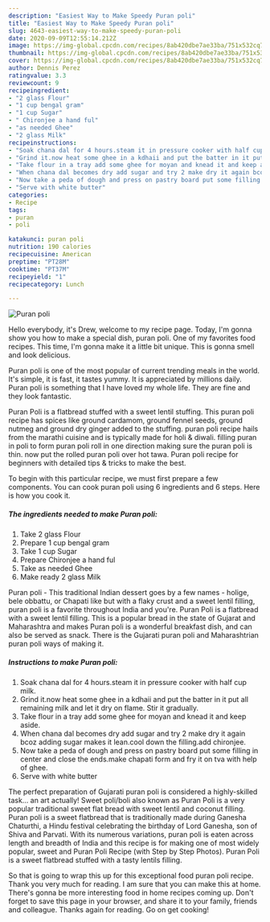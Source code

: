 ```yaml
---
description: "Easiest Way to Make Speedy Puran poli"
title: "Easiest Way to Make Speedy Puran poli"
slug: 4643-easiest-way-to-make-speedy-puran-poli
date: 2020-09-09T12:55:14.212Z
image: https://img-global.cpcdn.com/recipes/8ab420dbe7ae33ba/751x532cq70/puran-poli-recipe-main-photo.jpg
thumbnail: https://img-global.cpcdn.com/recipes/8ab420dbe7ae33ba/751x532cq70/puran-poli-recipe-main-photo.jpg
cover: https://img-global.cpcdn.com/recipes/8ab420dbe7ae33ba/751x532cq70/puran-poli-recipe-main-photo.jpg
author: Dennis Perez
ratingvalue: 3.3
reviewcount: 9
recipeingredient:
- "2 glass Flour"
- "1 cup bengal gram"
- "1 cup Sugar"
- " Chironjee a hand ful"
- "as needed Ghee"
- "2 glass Milk"
recipeinstructions:
- "Soak chana dal for 4 hours.steam it in pressure cooker with half cup milk."
- "Grind it.now heat some ghee in a kdhaii and put the batter in it put all remaining milk and let it dry on flame. Stir it gradually."
- "Take flour in a tray add some ghee for moyan and knead it and keep aside."
- "When chana dal becomes dry add sugar and try 2 make dry it again bcoz adding sugar makes it lean.cool down the filling.add chironjee."
- "Now take a peda of dough and press on pastry board put some filling in center and close the ends.make chapati form and fry it on tva with help of ghee."
- "Serve with white butter"
categories:
- Recipe
tags:
- puran
- poli

katakunci: puran poli 
nutrition: 190 calories
recipecuisine: American
preptime: "PT28M"
cooktime: "PT37M"
recipeyield: "1"
recipecategory: Lunch

---
```



![Puran poli](https://img-global.cpcdn.com/recipes/8ab420dbe7ae33ba/751x532cq70/puran-poli-recipe-main-photo.jpg)

Hello everybody, it's Drew, welcome to my recipe page. Today, I'm gonna show you how to make a special dish, puran poli. One of my favorites food recipes. This time, I'm gonna make it a little bit unique. This is gonna smell and look delicious.

Puran poli is one of the most popular of current trending meals in the world. It's simple, it is fast, it tastes yummy. It is appreciated by millions daily. Puran poli is something that I have loved my whole life. They are fine and they look fantastic.

Puran Poli is a flatbread stuffed with a sweet lentil stuffing. This puran poli recipe has spices like ground cardamom, ground fennel seeds, ground nutmeg and ground dry ginger added to the stuffing. puran poli recipe hails from the marathi cuisine and is typically made for holi &amp; diwali. filling puran in poli to form puran poli roll in one direction making sure the puran poli is thin. now put the rolled puran poli over hot tawa. Puran poli recipe for beginners with detailed tips &amp; tricks to make the best.


To begin with this particular recipe, we must first prepare a few components. You can cook puran poli using 6 ingredients and 6 steps. Here is how you cook it.

<!--inarticleads1-->

##### The ingredients needed to make Puran poli:

1. Take 2 glass Flour
1. Prepare 1 cup bengal gram
1. Take 1 cup Sugar
1. Prepare  Chironjee a hand ful
1. Take as needed Ghee
1. Make ready 2 glass Milk


Puran poli - This traditional Indian dessert goes by a few names - holige, bele obbattu, or Chapati like but with a flaky crust and a sweet lentil filling, puran poli is a favorite throughout India and you&#39;re. Puran Poli is a flatbread with a sweet lentil filling. This is a popular bread in the state of Gujarat and Maharashtra and makes Puran poli is a wonderful breakfast dish, and can also be served as snack. There is the Gujarati puran poli and Maharashtrian puran poli ways of making it. 

<!--inarticleads2-->

##### Instructions to make Puran poli:

1. Soak chana dal for 4 hours.steam it in pressure cooker with half cup milk.
1. Grind it.now heat some ghee in a kdhaii and put the batter in it put all remaining milk and let it dry on flame. Stir it gradually.
1. Take flour in a tray add some ghee for moyan and knead it and keep aside.
1. When chana dal becomes dry add sugar and try 2 make dry it again bcoz adding sugar makes it lean.cool down the filling.add chironjee.
1. Now take a peda of dough and press on pastry board put some filling in center and close the ends.make chapati form and fry it on tva with help of ghee.
1. Serve with white butter


The perfect preparation of Gujarati puran poli is considered a highly-skilled task… an art actually! Sweet poli/boli also known as Puran Poli is a very popular traditional sweet flat bread with sweet lentil and coconut filling. Puran poli is a sweet flatbread that is traditionally made during Ganesha Chaturthi, a Hindu festival celebrating the birthday of Lord Ganesha, son of Shiva and Parvati. With its numerous variations, puran poli is eaten across length and breadth of India and this recipe is for making one of most widely popular, sweet and Puran Poli Recipe (with Step by Step Photos). Puran Poli is a sweet flatbread stuffed with a tasty lentils filling. 

So that is going to wrap this up for this exceptional food puran poli recipe. Thank you very much for reading. I am sure that you can make this at home. There's gonna be more interesting food in home recipes coming up. Don't forget to save this page in your browser, and share it to your family, friends and colleague. Thanks again for reading. Go on get cooking!
